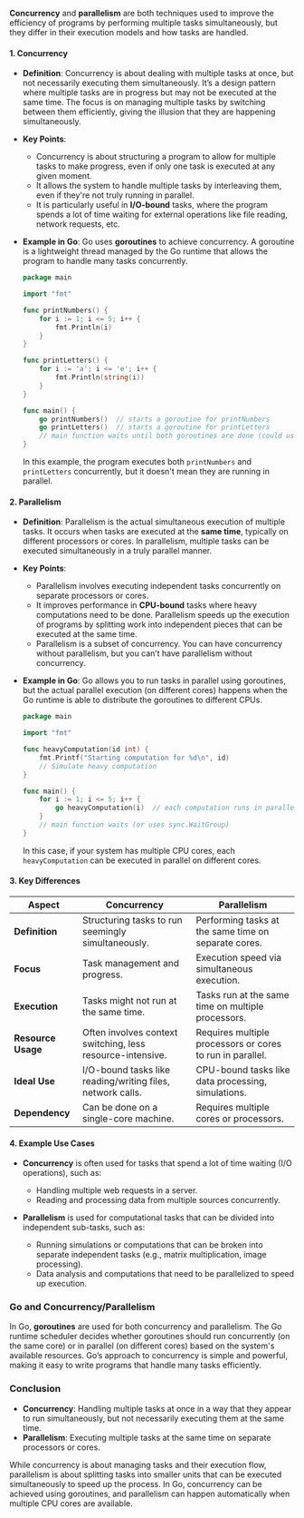 **Concurrency** and **parallelism** are both techniques used to improve the efficiency of programs by performing multiple tasks simultaneously, but they differ in their execution models and how tasks are handled.

#### 1. **Concurrency**

- **Definition**: Concurrency is about dealing with multiple tasks at once, but not necessarily executing them simultaneously. It’s a design pattern where multiple tasks are in progress but may not be executed at the same time. The focus is on managing multiple tasks by switching between them efficiently, giving the illusion that they are happening simultaneously.

- **Key Points**:
  - Concurrency is about structuring a program to allow for multiple tasks to make progress, even if only one task is executed at any given moment.
  - It allows the system to handle multiple tasks by interleaving them, even if they're not truly running in parallel.
  - It is particularly useful in **I/O-bound** tasks, where the program spends a lot of time waiting for external operations like file reading, network requests, etc.

- **Example in Go**:
  Go uses **goroutines** to achieve concurrency. A goroutine is a lightweight thread managed by the Go runtime that allows the program to handle many tasks concurrently.
  
  ```go
  package main
  
  import "fmt"
  
  func printNumbers() {
      for i := 1; i <= 5; i++ {
          fmt.Println(i)
      }
  }
  
  func printLetters() {
      for i := 'a'; i <= 'e'; i++ {
          fmt.Println(string(i))
      }
  }
  
  func main() {
      go printNumbers()  // starts a goroutine for printNumbers
      go printLetters()  // starts a goroutine for printLetters
      // main function waits until both goroutines are done (could use sync.WaitGroup)
  }
  ```

  In this example, the program executes both `printNumbers` and `printLetters` concurrently, but it doesn't mean they are running in parallel.

#### 2. **Parallelism**

- **Definition**: Parallelism is the actual simultaneous execution of multiple tasks. It occurs when tasks are executed at the **same time**, typically on different processors or cores. In parallelism, multiple tasks can be executed simultaneously in a truly parallel manner.

- **Key Points**:
  - Parallelism involves executing independent tasks concurrently on separate processors or cores.
  - It improves performance in **CPU-bound** tasks where heavy computations need to be done. Parallelism speeds up the execution of programs by splitting work into independent pieces that can be executed at the same time.
  - Parallelism is a subset of concurrency. You can have concurrency without parallelism, but you can’t have parallelism without concurrency.

- **Example in Go**:
  Go allows you to run tasks in parallel using goroutines, but the actual parallel execution (on different cores) happens when the Go runtime is able to distribute the goroutines to different CPUs.
  
  ```go
  package main
  
  import "fmt"
  
  func heavyComputation(id int) {
      fmt.Printf("Starting computation for %d\n", id)
      // Simulate heavy computation
  }
  
  func main() {
      for i := 1; i <= 5; i++ {
          go heavyComputation(i)  // each computation runs in parallel
      }
      // main function waits (or uses sync.WaitGroup)
  }
  ```

  In this case, if your system has multiple CPU cores, each `heavyComputation` can be executed in parallel on different cores.

#### 3. **Key Differences**

| **Aspect**           | **Concurrency**                                       | **Parallelism**                                      |
|----------------------|-------------------------------------------------------|------------------------------------------------------|
| **Definition**        | Structuring tasks to run seemingly simultaneously.    | Performing tasks at the same time on separate cores. |
| **Focus**             | Task management and progress.                        | Execution speed via simultaneous execution.           |
| **Execution**         | Tasks might not run at the same time.                 | Tasks run at the same time on multiple processors.    |
| **Resource Usage**    | Often involves context switching, less resource-intensive. | Requires multiple processors or cores to run in parallel. |
| **Ideal Use**         | I/O-bound tasks like reading/writing files, network calls. | CPU-bound tasks like data processing, simulations.    |
| **Dependency**        | Can be done on a single-core machine.                 | Requires multiple cores or processors.                |

#### 4. **Example Use Cases**

- **Concurrency** is often used for tasks that spend a lot of time waiting (I/O operations), such as:
  - Handling multiple web requests in a server.
  - Reading and processing data from multiple sources concurrently.
  
- **Parallelism** is used for computational tasks that can be divided into independent sub-tasks, such as:
  - Running simulations or computations that can be broken into separate independent tasks (e.g., matrix multiplication, image processing).
  - Data analysis and computations that need to be parallelized to speed up execution.

### Go and Concurrency/Parallelism

In Go, **goroutines** are used for both concurrency and parallelism. The Go runtime scheduler decides whether goroutines should run concurrently (on the same core) or in parallel (on different cores) based on the system's available resources. Go’s approach to concurrency is simple and powerful, making it easy to write programs that handle many tasks efficiently.

### Conclusion

- **Concurrency**: Handling multiple tasks at once in a way that they appear to run simultaneously, but not necessarily executing them at the same time.
- **Parallelism**: Executing multiple tasks at the same time on separate processors or cores.

While concurrency is about managing tasks and their execution flow, parallelism is about splitting tasks into smaller units that can be executed simultaneously to speed up the process. In Go, concurrency can be achieved using goroutines, and parallelism can happen automatically when multiple CPU cores are available.
